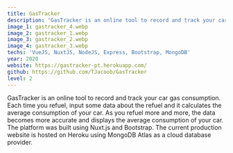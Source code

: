 ```yaml
---
title: GasTracker
description: 'GasTracker is an online tool to record and track your car gas consumption.'
image_1: gastracker_4.webp
image_2: gastracker_1.webp
image_3: gastracker_2.webp
image_4: gastracker_3.webp
techs: 'VueJS, NuxtJS, NodeJS, Express, Bootstrap, MongoDB'
year: 2020
website: https://gastracker-pt.herokuapp.com/
github: https://github.com/TJacoob/GasTracker
level: 2
---
```


GasTracker is an online tool to record and track your car gas consumption. Each time you refuel, input some data about the refuel and it calculates the average consumption of your car. As you refuel more and more, the data becomes more accurate and displays the average consumption of your car.
The platform was built using Nuxt.js and Bootstrap. The current production website is hosted on Heroku using MongoDB Atlas as a cloud database provider.
